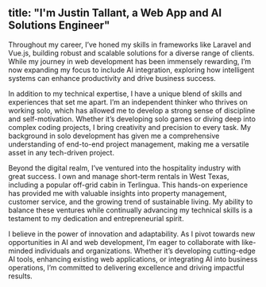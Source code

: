 title: "I'm Justin Tallant, a Web App and AI Solutions Engineer"
---
Throughout my career, I’ve honed my skills in frameworks like Laravel and Vue.js, building robust and scalable solutions for a diverse range of clients. While my journey in web development has been immensely rewarding, I’m now expanding my focus to include AI integration, exploring how intelligent systems can enhance productivity and drive business success.

In addition to my technical expertise, I have a unique blend of skills and experiences that set me apart. I’m an independent thinker who thrives on working solo, which has allowed me to develop a strong sense of discipline and self-motivation. Whether it’s developing solo games or diving deep into complex coding projects, I bring creativity and precision to every task. My background in solo development has given me a comprehensive understanding of end-to-end project management, making me a versatile asset in any tech-driven project.

Beyond the digital realm, I’ve ventured into the hospitality industry with great success. I own and manage short-term rentals in West Texas, including a popular off-grid cabin in Terlingua. This hands-on experience has provided me with valuable insights into property management, customer service, and the growing trend of sustainable living. My ability to balance these ventures while continually advancing my technical skills is a testament to my dedication and entrepreneurial spirit.

I believe in the power of innovation and adaptability. As I pivot towards new opportunities in AI and web development, I’m eager to collaborate with like-minded individuals and organizations. Whether it’s developing cutting-edge AI tools, enhancing existing web applications, or integrating AI into business operations, I’m committed to delivering excellence and driving impactful results.